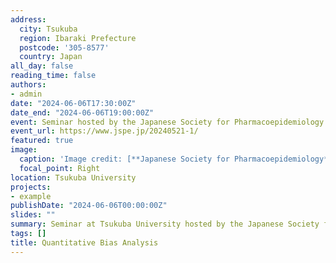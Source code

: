 ```yaml
---
address:
  city: Tsukuba
  region: Ibaraki Prefecture
  postcode: '305-8577'
  country: Japan
all_day: false
reading_time: false
authors:
- admin
date: "2024-06-06T17:30:00Z"
date_end: "2024-06-06T19:00:00Z"
event: Seminar hosted by the Japanese Society for Pharmacoepidemiology.
event_url: https://www.jspe.jp/20240521-1/
featured: true
image:
  caption: 'Image credit: [**Japanese Society for Pharmacoepidemiology**](https://www.jspe.jp/en/)'
  focal_point: Right
location: Tsukuba University
projects:
- example
publishDate: "2024-06-06T00:00:00Z"
slides: ""
summary: Seminar at Tsukuba University hosted by the Japanese Society for Pharmacoepidemiology.
tags: []
title: Quantitative Bias Analysis
---
```


